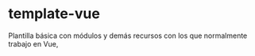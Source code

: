 # template-vue
Plantilla básica con módulos y demás recursos con los que normalmente trabajo en Vue,

